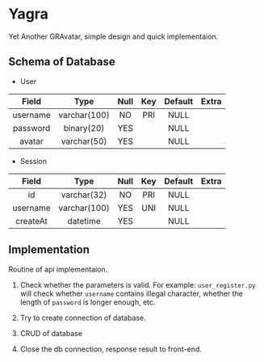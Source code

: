 # Yagra

Yet Another GRAvatar, simple design and quick implementaion.

## Schema of Database

* User

| Field    | Type         | Null | Key | Default | Extra |
|:--------:|:------------:|:----:|:---:|:-------:|:-----:|
| username | varchar(100) | NO   | PRI | NULL    |       |
| password | binary(20)   | YES  |     | NULL    |       |
| avatar   | varchar(50)  | YES  |     | NULL    |       |

* Session

| Field    | Type         | Null | Key | Default | Extra |
|:--------:|:------------:|:----:|:---:|:-------:|:-----:|
| id       | varchar(32)  | NO   | PRI | NULL    |       |
| username | varchar(100) | YES  | UNI | NULL    |       |
| createAt | datetime     | YES  |     | NULL    |       |

## Implementation

Routine of api implementaion.

1. Check whether the parameters is valid. For example: `user_register.py` will check whether `username` contains illegal character, whether the length of `password` is longer enough, etc.

2. Try to create connection of database.

3. CRUD of database

4. Close the db connection, response result to front-end.
